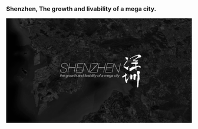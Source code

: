 ### Shenzhen, The growth and livability of a mega city.
[![project ref imgae](https://github.com/shuvitRan/ShenzhenLivability/blob/master/imgdoc/1.png)](https://shuvitran.github.io/ShenzhenLivability/app/)
